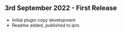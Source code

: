 ## 3rd September 2022 - First Release
* Initial plugin copy development
* Readme added, published to ipm.
